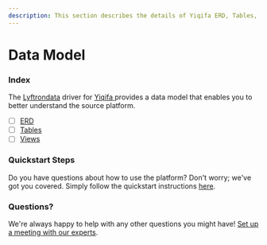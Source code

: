 ```yaml
---
description: This section describes the details of Yiqifa ERD, Tables, and Views.
---
```


# Data Model

### Index

The  [Lyftrondata](https://www.lyftrondata.com/) driver for [Yiqifa](https://www.lyftrondata.com/integration/yiqifa/)[ ](https://www.lyftrondata.com/integration/yiqifa/)provides a data model that enables you to better understand the source platform.

* [ ] [ERD](../../../marketing-analytics/yiqifa/data-model/erd.md)
* [ ] [Tables](../../../marketing-analytics/yiqifa/data-model/tables.md)
* [ ] [Views](../../../marketing-analytics/yiqifa/data-model/views.md)

### Quickstart Steps

Do you have questions about how to use the platform? Don't worry; we've got you covered. Simply follow the quickstart instructions [here](../../../../quickstart-steps.md).

### Questions? <a href="#questions" id="questions"></a>

We're always happy to help with any other questions you might have! [Set up a meeting with our experts](https://www.lyftrondata.com/book-a-meeting/).


